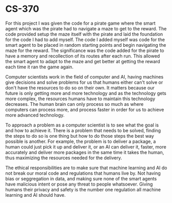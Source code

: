 # CS-370

For this project I was given the code for a pirate game where the smart agent which was the pirate had to navigate a maze to get to the reward. The code provided setup the maze itself with the pirate and laid the foundation for the code I had to add myself. The code I added myself was code for the smart agent to be placed in random starting points and begin navigating the maze for the reward. The significance was the code added for the pirate to have a memory and recollection of its routes after each run. This allowed the smart agent to adapt to the maze and get better at getting the reward each time it ran the game again. 

Computer scientists work in the field of computer and AI, having machines give decisions and solve problems for us that humans either can't solve or don't have the resources to do so on their own. It matters because our future is only getting more and more technology and as the technology gets more complex, the resources humans have to maintain this technology decreases. The human brain can only process so much as where computers can process more, and process faster in order for us to achieve more advanced technology. 

To approach a problem as a computer scientist is to see what the goal is and how to achieve it. There is a problem that needs to be solved, finding the steps to do so is one thing but how to do those steps the best way possible is another. For example, the problem is to deliver a package, a human could just pick it up and deliver it, or an AI can deliver it, faster, more accurately and deliver more packages in the same time it takes the human, thus maximizing the resources needed for the delivery. 

The ethical responsibilities are to make sure that machine learning and AI do not break our moral code and regulations that humans live by. Not having bias or seggregation in data, and making sure none of the smart agents have malicious intent or pose any threat to people whatsoever. Giving humans their privacy and safety is the number one regulation all machine learning and AI should have. 
